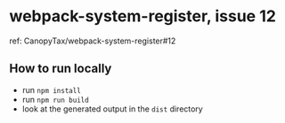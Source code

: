 # webpack-system-register, issue 12

ref: CanopyTax/webpack-system-register#12

## How to run locally

* run `npm install`
* run `npm run build`
* look at the generated output in the `dist` directory